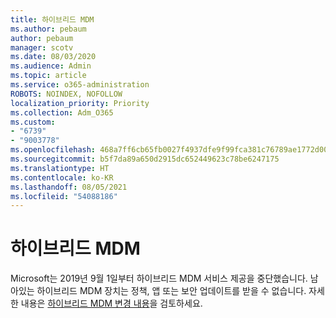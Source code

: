 ```yaml
---
title: 하이브리드 MDM
ms.author: pebaum
author: pebaum
manager: scotv
ms.date: 08/03/2020
ms.audience: Admin
ms.topic: article
ms.service: o365-administration
ROBOTS: NOINDEX, NOFOLLOW
localization_priority: Priority
ms.collection: Adm_O365
ms.custom:
- "6739"
- "9003778"
ms.openlocfilehash: 468a7ff6cb65fb0027f4937dfe9f99fca381c76789ae1772d0054c8a02d68db9
ms.sourcegitcommit: b5f7da89a650d2915dc652449623c78be6247175
ms.translationtype: HT
ms.contentlocale: ko-KR
ms.lasthandoff: 08/05/2021
ms.locfileid: "54088186"
---
```

# <a name="hybrid-mdm"></a>하이브리드 MDM

Microsoft는 2019년 9월 1일부터 하이브리드 MDM 서비스 제공을 중단했습니다. 남아있는 하이브리드 MDM 장치는 정책, 앱 또는 보안 업데이트를 받을 수 없습니다. 자세한 내용은 [하이브리드 MDM 변경 내용](https://docs.microsoft.com/configmgr/mdm/understand/what-happened-to-hybrid)을 검토하세요.